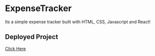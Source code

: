 # ExpenseTracker
Its a simple expense tracker built with HTML, CSS, Javascript and React!

## Deployed Project
[Click Here](https://expense-tracker-react-app.netlify.app)

